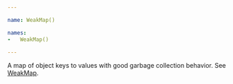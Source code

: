 ```yaml
---

name: WeakMap()

names:
-   WeakMap()

---
```


A map of object keys to values with good garbage collection behavior.
See [WeakMap][].

[WeakMap]: https://github.com/drses/weak-map


